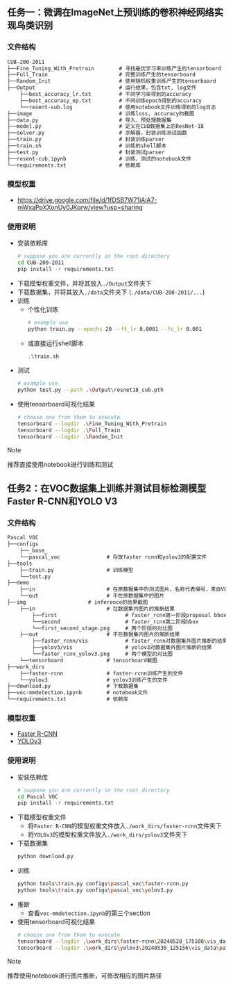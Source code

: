 ## 任务一：微调在ImageNet上预训练的卷积神经网络实现鸟类识别

### 文件结构

```txt
CUB-200-2011
├──Fine_Tuning_With_Pretrain        # 寻找最优学习率训练产生的tensorboard
├──Full_Train                       # 完整训练产生的tensorboard
├──Random_Init                      # 使用随机权重训练产生的tensorboard
├──Output                           # 运行结果，包含txt, log文件
    ├──best_accuracy_lr.txt         # 不同学习率得到的accuracy
    ├──best_accuracy_ep.txt         # 不同训练epoch得到的accuracy
    └──resent-sub.log               # 使用notebook文件训练得到的log日志
├──image                            # 训练loss, accuracy的截图
├──data.py                          # 导入、预处理数据集
├──model.py                         # 定义在CUB数据集上的ResNet-18
├──solver.py                        # 求解器，封装训练测试函数
├──train.py                         # 封装训练parser                        
├──train.sh                         # 训练的shell脚本                        
├──test.py                          # 封装测试parser
├──resent-cub.ipynb                 # 训练、测试的notebook文件
└──requirements.txt                 # 依赖库                
```

### 模型权重

- https://drive.google.com/file/d/1fDSB7W71iAiA7-mWxaPpXXonUy0JKqrw/view?usp=sharing

### 使用说明

- 安装依赖库
    ```bash
    # suppose you are currently in the root directory
    cd CUB-200-2011
    pip install -r requirements.txt 
    ```
- 下载模型权重文件，并将其放入`./Output`文件夹下
- 下载数据集，并将其放入`./data`文件夹下 (`./data/CUB-200-2011/...`)
- 训练
  - 个性化训练 
    ```bash
    # example use
    python train.py --epochs 20 --ft_lr 0.0001 --fc_lr 0.001
    ```
  - 或直接运行shell脚本
    ```bash
    .\train.sh
    ``` 
- 测试
    ```bash
    # example use
    python test.py --path .\Output\resnet18_cub.pth
    ```
- 使用tensorboard可视化结果
    ```bash
    # choose one from them to execute
    tensorboard --logdir .\Fine_Tuning_With_Pretrain
    tensorboard --logdir .\Full_Train
    tensorboard --logdir .\Random_Init
    ``` 

> [!NOTE]
> 推荐直接使用notebook进行训练和测试

## 任务2：在VOC数据集上训练并测试目标检测模型Faster R-CNN和YOLO V3

### 文件结构

```txt
Pascal VOC
├──configs
    ├──_base_
    └──pascal_voc               # 存放faster rcnn和yolov3的配置文件                
├──tools         
    ├──train.py                 # 训练模型
    └──test.py                                
├──demo 
    ├──in                       # 在原数据集中的测试图片，名称代表编号，来自VOC2007测试集
    └──out                      # 不在原数据集中的图片                     
├──img                    # inference的结果截图
    ├──in                       # 在数据集内图片的推断结果 
        ├──first                      # faster_rcnn第一阶段proposal bbox
        └──second                     # faster_rcnn第二阶段bbox
        └──first_second_stage.png     # 两个阶段的对比图
    ├──out                      # 不在数据集内图片的推断结果
        ├──faster_rcnn/vis            # faster_rcnn对数据集外图片推断的结果
        ├──yolov3/vis                 # yolov3对数据集外图片推断的结果
        └──faster_rcnn_yolov3.png     # 两个模型的对比图
    └──tensorboard              # tensorboard截图
├──work_dirs    
    ├──faster-rcnn              # faster-rcnn训练产生的文件
    └──yolov3                   # yolov3训练产生的文件
├──download.py                  # 下载数据集                         
├──voc-mmdetection.ipynb        # notebook文件         
└──requirements.txt             # 依赖库      
```

### 模型权重
- [Faster R-CNN](https://drive.google.com/file/d/1ADEGGQ4bv6aeOwT7BD4aS3WpK6f5R-35/view?usp=drive_link)
- [YOLOv3](https://drive.google.com/file/d/1YM0HFjrWzOT8IiJHdItAy-PdtvYdk1as/view?usp=sharing)


### 使用说明

- 安装依赖库
    ```bash
    # suppose you are currently in the root directory
    cd Pascal VOC
    pip install -r requirements.txt 
    ```
- 下载模型权重文件
  - 将`Faster R-CNN`的模型权重文件放入`./work_dirs/faster-rcnn`文件夹下
  - 将`YOLOv3`的模型权重文件放入`./work_dirs/yolov3`文件夹下
- 下载数据集
  ```bash
  python download.py
  ``` 
- 训练
  ```bash
  python tools\train.py configs\pascal_voc\faster-rcnn.py      
  python tools\train.py configs\pascal_voc\yolov3.py        
  ```
- 推断
  - 查看`voc-mmdetection.ipynb`的第三个section
- 使用tensorboard可视化结果
    ```bash
    # choose one from them to execute
    tensorboard --logdir .\work_dirs\faster-rcnn\20240528_175108\vis_data\pascal_voc
    tensorboard --logdir .\work_dirs\yolov3\20240530_125156\vis_data\pascal_voc
    ```
> [!NOTE]
> 推荐使用notebook进行图片推断，可修改相应的图片路径